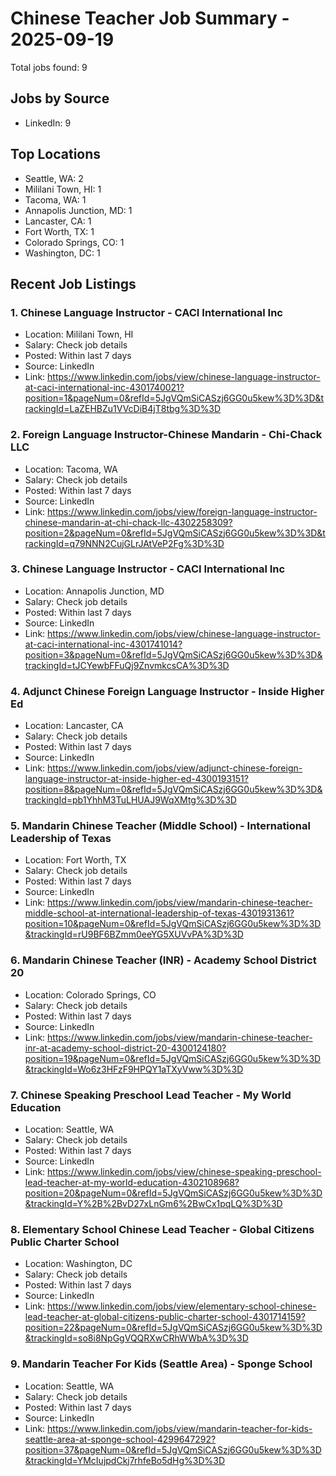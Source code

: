 # Chinese Teacher Job Summary - 2025-09-19

Total jobs found: 9

## Jobs by Source

- LinkedIn: 9

## Top Locations

- Seattle, WA: 2
- Mililani Town, HI: 1
- Tacoma, WA: 1
- Annapolis Junction, MD: 1
- Lancaster, CA: 1
- Fort Worth, TX: 1
- Colorado Springs, CO: 1
- Washington, DC: 1

## Recent Job Listings

### 1. Chinese Language Instructor - CACI International Inc
- Location: Mililani Town, HI
- Salary: Check job details
- Posted: Within last 7 days
- Source: LinkedIn
- Link: https://www.linkedin.com/jobs/view/chinese-language-instructor-at-caci-international-inc-4301740021?position=1&pageNum=0&refId=5JgVQmSiCASzj6GG0u5kew%3D%3D&trackingId=LaZEHBZu1VVcDiB4jT8tbg%3D%3D

### 2. Foreign Language Instructor-Chinese Mandarin - Chi-Chack LLC
- Location: Tacoma, WA
- Salary: Check job details
- Posted: Within last 7 days
- Source: LinkedIn
- Link: https://www.linkedin.com/jobs/view/foreign-language-instructor-chinese-mandarin-at-chi-chack-llc-4302258309?position=2&pageNum=0&refId=5JgVQmSiCASzj6GG0u5kew%3D%3D&trackingId=q79NNN2CujGLrJAtVeP2Fg%3D%3D

### 3. Chinese Language Instructor - CACI International Inc
- Location: Annapolis Junction, MD
- Salary: Check job details
- Posted: Within last 7 days
- Source: LinkedIn
- Link: https://www.linkedin.com/jobs/view/chinese-language-instructor-at-caci-international-inc-4301741014?position=3&pageNum=0&refId=5JgVQmSiCASzj6GG0u5kew%3D%3D&trackingId=tJCYewbFFuQj9ZnvmkcsCA%3D%3D

### 4. Adjunct Chinese Foreign Language Instructor - Inside Higher Ed
- Location: Lancaster, CA
- Salary: Check job details
- Posted: Within last 7 days
- Source: LinkedIn
- Link: https://www.linkedin.com/jobs/view/adjunct-chinese-foreign-language-instructor-at-inside-higher-ed-4300193151?position=8&pageNum=0&refId=5JgVQmSiCASzj6GG0u5kew%3D%3D&trackingId=pb1YhhM3TuLHUAJ9WqXMtg%3D%3D

### 5. Mandarin Chinese Teacher (Middle School) - International Leadership of Texas
- Location: Fort Worth, TX
- Salary: Check job details
- Posted: Within last 7 days
- Source: LinkedIn
- Link: https://www.linkedin.com/jobs/view/mandarin-chinese-teacher-middle-school-at-international-leadership-of-texas-4301931361?position=10&pageNum=0&refId=5JgVQmSiCASzj6GG0u5kew%3D%3D&trackingId=rU9BF6BZmm0eeYG5XUVvPA%3D%3D

### 6. Mandarin Chinese Teacher (INR) - Academy School District 20
- Location: Colorado Springs, CO
- Salary: Check job details
- Posted: Within last 7 days
- Source: LinkedIn
- Link: https://www.linkedin.com/jobs/view/mandarin-chinese-teacher-inr-at-academy-school-district-20-4300124180?position=19&pageNum=0&refId=5JgVQmSiCASzj6GG0u5kew%3D%3D&trackingId=Wo6z3HFzF9HPQY1aTXyVww%3D%3D

### 7. Chinese Speaking Preschool Lead Teacher - My World Education
- Location: Seattle, WA
- Salary: Check job details
- Posted: Within last 7 days
- Source: LinkedIn
- Link: https://www.linkedin.com/jobs/view/chinese-speaking-preschool-lead-teacher-at-my-world-education-4302108968?position=20&pageNum=0&refId=5JgVQmSiCASzj6GG0u5kew%3D%3D&trackingId=Y%2B%2BvD27xLnGm6%2BwCx1pqLQ%3D%3D

### 8. Elementary School Chinese Lead Teacher - Global Citizens Public Charter School
- Location: Washington, DC
- Salary: Check job details
- Posted: Within last 7 days
- Source: LinkedIn
- Link: https://www.linkedin.com/jobs/view/elementary-school-chinese-lead-teacher-at-global-citizens-public-charter-school-4301714159?position=22&pageNum=0&refId=5JgVQmSiCASzj6GG0u5kew%3D%3D&trackingId=so8i8NpGgVQQRXwCRhWWbA%3D%3D

### 9. Mandarin Teacher For Kids (Seattle Area) - Sponge School
- Location: Seattle, WA
- Salary: Check job details
- Posted: Within last 7 days
- Source: LinkedIn
- Link: https://www.linkedin.com/jobs/view/mandarin-teacher-for-kids-seattle-area-at-sponge-school-4299647292?position=37&pageNum=0&refId=5JgVQmSiCASzj6GG0u5kew%3D%3D&trackingId=YMcIujpdCkj7rhfeBo5dHg%3D%3D

